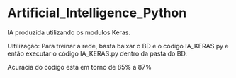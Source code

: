 # Artificial_Intelligence_Python

IA produzida utilizando os modulos Keras.

Ultilização: Para treinar a rede, basta baixar o BD e o código IA_KERAS.py e então executar o código IA_KERAS.py dentro da pasta do BD.

Acurácia do código está em torno de 85% a 87%
